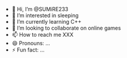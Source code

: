 - 👋 Hi, I’m @SUMiRE233
- 👀 I’m interested in sleeping
- 🌱 I’m currently learning C++
- 💞️ I’m looking to collaborate on online games
- 📫 How to reach me XXX
- 😄 Pronouns: ...
- ⚡ Fun fact: ...

<!---
SUMiRE233/SUMiRE233 is a ✨ special ✨ repository because its `README.md` (this file) appears on your GitHub profile.
You can click the Preview link to take a look at your changes.
--->
